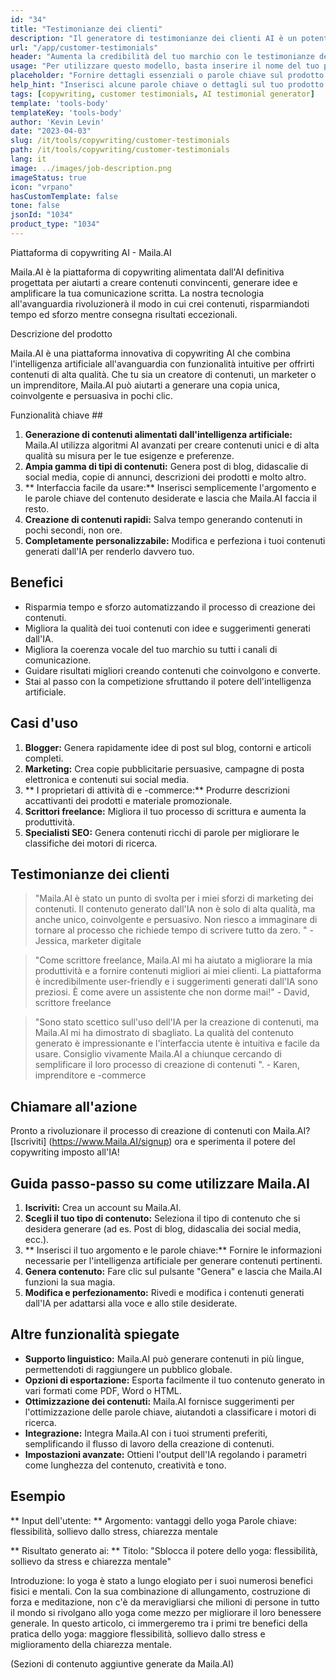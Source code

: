 ```yaml
---
id: "34"
title: "Testimonianze dei clienti"
description: "Il generatore di testimonianze dei clienti AI è un potente strumento guidato dall'intelligenza artificiale che aiuta a creare testimonianze realistiche e coinvolgenti per i tuoi prodotti o servizi.  Risparmia tempo e fatica generando testimonianze dal suono autentico che evidenziano i benefici e il valore delle tue offerte."
url: "/app/customer-testimonials"
header: "Aumenta la credibilità del tuo marchio con le testimonianze dei clienti generate dall'IA."
usage: "Per utilizzare questo modello, basta inserire il nome del tuo prodotto o servizio, le parole chiave o le caratteristiche principali, insieme a qualsiasi nome o posizione del cliente che desideri includere. Questo strumento genererà quindi una testimonianza convincente e coinvolgente basata sui tuoi input."
placeholder: "Fornire dettagli essenziali o parole chiave sul prodotto o servizio, ad esempio il nome del prodotto come 'tappetino yoga', le caratteristiche principali come 'antiscivolo', 'ecologico', o nomi di clienti e località (opzionale)."
help_hint: "Inserisci alcune parole chiave o dettagli sul tuo prodotto o servizio e creeremo una testimonianza avvincente in base al tuo input.  Facoltativamente, è anche possibile fornire nomi e posizioni dei clienti."
tags: [copywriting, customer testimonials, AI testimonial generator]
template: 'tools-body'
templateKey: 'tools-body'
author: 'Kevin Levin'
date: "2023-04-03"
slug: /it/tools/copywriting/customer-testimonials
path: /it/tools/copywriting/customer-testimonials
lang: it
image: ../images/job-description.png
imageStatus: true
icon: "vrpano"
hasCustomTemplate: false
tone: false
jsonId: "1034"
product_type: "1034"
---
```

Piattaforma di copywriting AI - Maila.AI

Maila.AI è la piattaforma di copywriting alimentata dall'AI definitiva progettata per aiutarti a creare contenuti convincenti, generare idee e amplificare la tua comunicazione scritta. La nostra tecnologia all'avanguardia rivoluzionerà il modo in cui crei contenuti, risparmiandoti tempo ed sforzo mentre consegna risultati eccezionali.

Descrizione del prodotto

Maila.AI è una piattaforma innovativa di copywriting AI che combina l'intelligenza artificiale all'avanguardia con funzionalità intuitive per offrirti contenuti di alta qualità.  Che tu sia un creatore di contenuti, un marketer o un imprenditore, Maila.AI può aiutarti a generare una copia unica, coinvolgente e persuasiva in pochi clic.

Funzionalità chiave ##

1. **Generazione di contenuti alimentati dall'intelligenza artificiale:** Maila.AI utilizza algoritmi AI avanzati per creare contenuti unici e di alta qualità su misura per le tue esigenze e preferenze.
 2. **Ampia gamma di tipi di contenuti:** Genera post di blog, didascalie di social media, copie di annunci, descrizioni dei prodotti e molto altro.
 3. ** Interfaccia facile da usare:** Inserisci semplicemente l'argomento e le parole chiave del contenuto desiderate e lascia che Maila.AI faccia il resto.
 4. **Creazione di contenuti rapidi:** Salva tempo generando contenuti in pochi secondi, non ore.
 5. **Completamente personalizzabile:** Modifica e perfeziona i tuoi contenuti generati dall'IA per renderlo davvero tuo.

## Benefici

- Risparmia tempo e sforzo automatizzando il processo di creazione dei contenuti.
 - Migliora la qualità dei tuoi contenuti con idee e suggerimenti generati dall'IA.
 - Migliora la coerenza vocale del tuo marchio su tutti i canali di comunicazione.
 - Guidare risultati migliori creando contenuti che coinvolgono e converte.
 - Stai al passo con la competizione sfruttando il potere dell'intelligenza artificiale.

## Casi d'uso

1. **Blogger:** Genera rapidamente idee di post sul blog, contorni e articoli completi.
 2. **Marketing:** Crea copie pubblicitarie persuasive, campagne di posta elettronica e contenuti sui social media.
 3. ** I proprietari di attività di e -commerce:** Produrre descrizioni accattivanti dei prodotti e materiale promozionale.
 4. **Scrittori freelance:** Migliora il tuo processo di scrittura e aumenta la produttività.
 5. **Specialisti SEO:** Genera contenuti ricchi di parole per migliorare le classifiche dei motori di ricerca.

## Testimonianze dei clienti

> "Maila.AI è stato un punto di svolta per i miei sforzi di marketing dei contenuti. Il contenuto generato dall'IA non è solo di alta qualità, ma anche unico, coinvolgente e persuasivo. Non riesco a immaginare di tornare al processo che richiede tempo  di scrivere tutto da zero. "  - Jessica, marketer digitale

> "Come scrittore freelance, Maila.AI mi ha aiutato a migliorare la mia produttività e a fornire contenuti migliori ai miei clienti. La piattaforma è incredibilmente user-friendly e i suggerimenti generati dall'IA sono preziosi. È come avere un assistente che non dorme mai!"  - David, scrittore freelance

> "Sono stato scettico sull'uso dell'IA per la creazione di contenuti, ma Maila.AI mi ha dimostrato di sbagliato. La qualità del contenuto generato è impressionante e l'interfaccia utente è intuitiva e facile da usare. Consiglio vivamente Maila.AI a chiunque  cercando di semplificare il loro processo di creazione di contenuti ".  - Karen, imprenditore e -commerce

## Chiamare all'azione

Pronto a rivoluzionare il processo di creazione di contenuti con Maila.AI?  [Iscriviti] (https://www.Maila.AI/signup) ora e sperimenta il potere del copywriting imposto all'IA!

## Guida passo-passo su come utilizzare Maila.AI

1. **Iscriviti:** Crea un account su Maila.AI.
 2. **Scegli il tuo tipo di contenuto:** Seleziona il tipo di contenuto che si desidera generare (ad es. Post di blog, didascalia dei social media, ecc.).
 3. ** Inserisci il tuo argomento e le parole chiave:** Fornire le informazioni necessarie per l'intelligenza artificiale per generare contenuti pertinenti.
 4. **Genera contenuto:** Fare clic sul pulsante "Genera" e lascia che Maila.AI funzioni la sua magia.
 5. **Modifica e perfezionamento:** Rivedi e modifica i contenuti generati dall'IA per adattarsi alla voce e allo stile desiderate.

## Altre funzionalità spiegate

- **Supporto linguistico:** Maila.AI può generare contenuti in più lingue, permettendoti di raggiungere un pubblico globale.
 - **Opzioni di esportazione:** Esporta facilmente il tuo contenuto generato in vari formati come PDF, Word o HTML.
 - **Ottimizzazione dei contenuti:** Maila.AI fornisce suggerimenti per l'ottimizzazione delle parole chiave, aiutandoti a classificare i motori di ricerca.
 - **Integrazione:** Integra Maila.AI con i tuoi strumenti preferiti, semplificando il flusso di lavoro della creazione di contenuti.
 - **Impostazioni avanzate:** Ottieni l'output dell'IA regolando i parametri come lunghezza del contenuto, creatività e tono.

## Esempio

** Input dell'utente: **
 Argomento: vantaggi dello yoga
 Parole chiave: flessibilità, sollievo dallo stress, chiarezza mentale

** Risultato generato ai: **
 Titolo: "Sblocca il potere dello yoga: flessibilità, sollievo da stress e chiarezza mentale"

Introduzione: lo yoga è stato a lungo elogiato per i suoi numerosi benefici fisici e mentali.  Con la sua combinazione di allungamento, costruzione di forza e meditazione, non c'è da meravigliarsi che milioni di persone in tutto il mondo si rivolgano allo yoga come mezzo per migliorare il loro benessere generale.  In questo articolo, ci immergeremo tra i primi tre benefici della pratica dello yoga: maggiore flessibilità, sollievo dallo stress e miglioramento della chiarezza mentale.

(Sezioni di contenuto aggiuntive generate da Maila.AI)
